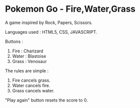 # Pokemon Go - Fire,Water,Grass
A game inspired by Rock, Papers, Scissors.

Languages used : HTML5, CSS, JAVASCRIPT.

Buttons :
1. Fire : Charizard
2. Water : Blastoise
3. Grass : Venosaur

The rules are simple :
1. Fire cancels grass.
2. Water cancels fire.
3. Grass cancels water.

"Play again" button resets the score to 0.

